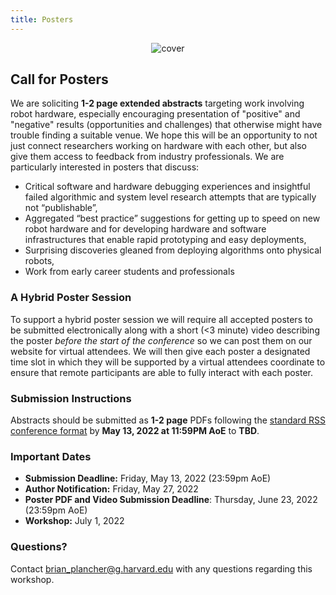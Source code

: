 ```yaml
---
title: Posters
---
```


<figure class="figure">
  <center>
  <img src="{{ site.baseurl }}/assets/cover.png" alt="cover" class="vid-fluid rounded center">
  </center>
</figure>

## Call for Posters

We are soliciting **1-2 page extended abstracts** targeting work involving robot hardware, especially encouraging presentation of "positive" and "negative" results (opportunities and challenges) that otherwise might have trouble finding a suitable venue. We hope this will be an opportunity to not just connect researchers working on hardware with each other, but also give them access to feedback from industry professionals. We are particularly interested in posters that discuss:
+ Critical software and hardware debugging experiences and insightful failed algorithmic and system level research attempts that are typically not “publishable”,
+ Aggregated “best practice” suggestions for getting up to speed on new robot hardware and for developing hardware and software infrastructures that enable rapid prototyping and easy deployments,
+ Surprising discoveries gleaned from deploying algorithms onto physical robots,
+ Work from early career students and professionals

### A Hybrid Poster Session

To support a hybrid poster session we will require all accepted posters to be submitted electronically along with a short (<3 minute) video describing the poster *before the start of the conference* so we can post them on our website for virtual attendees. We will then give each poster a designated time slot in which they will be supported by a virtual attendees coordinate to ensure that remote participants are able to fully interact with each poster.

### Submission Instructions

Abstracts should be submitted as **1-2 page** PDFs following the [standard RSS conference format](https://roboticsconference.org/information/authorinfo/) by **May 13, 2022 at 11:59PM AoE** to **TBD**.

### Important Dates

+ **Submission Deadline:** Friday, May 13, 2022 (23:59pm AoE)
+ **Author Notification:** Friday, May 27, 2022
+ **Poster PDF and Video Submission Deadline**: Thursday, June 23, 2022 (23:59pm AoE)
+ **Workshop:** July 1, 2022

### Questions?

Contact [brian_plancher@g.harvard.edu](mailto:brian_plancher@g.harvard.edu) with any questions regarding this workshop.